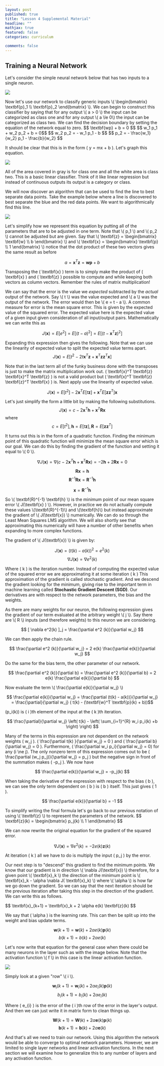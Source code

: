 ```yaml
---
layout: post
published: true
title: "Lesson 4 Supplemental Material"
headline: ""
mathjax: true
featured: false
categories: curriculum 

comments: false
---
```



<h2>Training a Neural Network</h2>

<p>
  Let's consider the simple neural network below that has two inputs to a
  single neuron.
</p>

<img class='center-image' src='/assets/img/ml/crash_course/adaline_two_input.png' />

<p>
  Now let's use our network to classify generic inputs 
  \(   \begin{bmatrix}
    \textbf{p}_1 \\
    \textbf{p}_2 
  \end{bmatrix} \). We can begin to construct this classifier by saying that
  for any output \( a > 0 \) the input can be categorized as class one and for any output \( a \le
  0\) the input can be categorized as class two. We can find the decision
  boundary by setting the equation of the network equal to zero. 
  $$ \textbf{wp} + b = 0 $$
  $$ w_1 p_1 + w_2 p_2 + b = 0$$
  $$ w_2 p_2 = - w_1 p_1 - b $$
  $$ p_2 = - \frac{w_1}{w_2} p_1 - \frac{b}{w_2} $$

  It should be clear that this is in the form \( y = mx + b \). Let's graph
  this equation.
</p>

<img class='center-image' src='/assets/img/ml/crash_course/adaline_decision.png' />

<p>
  All of the area covered in gray is for class one and all the white area is
  class two. This is a basic linear classifier. Think of it like linear
  regression but instead of continuous outputs its output is a category or
  class.
</p>

<p>
  We will now discover an algorithm that can be used to find the line to best
  separate data points. Take the example below where a line is discovered to
  best separate the blue and the red data points. We want to algorithmically
  find this line. 
</p>

<img class='center-image' src='/assets/img/ml/crash_course/linear_class.png' />

<p>
  Let's simplify how we represent this equation by putting all of the
  parameters that are to be adjusted in one term. Note that \( p_1 \) and \(
  p_2 \) cannot be adjusted but are given. Say that \( \textbf{z} =
  \begin{bmatrix}
    \textbf{w} \\
    b
  \end{bmatrix} \) and \( \textbf{x} = 
  \begin{bmatrix}
    \textbf{p} \\
    1
  \end{bmatrix} \) notice that the dot product of these two vectors gives the
  same result as before 

  $$ a = \textbf{x}^T \textbf{z} = \textbf{wp} + b $$

  Transposing the \( \textbf{x} \) term is to simply make the product of \(
  \textbf{x} \) and \( \textbf{z} \) possible to compute and while keeping both
  vectors as column vectors. Remember the rules of matrix multiplication!
</p>

<p>
  We can say that the error is the value we <i>expected</i> subtracted by the
  <i>actual</i> output of the network. Say \( t \) was the value expected and \( a \) was the
  output of the network. The error would then be \( e = t - a \). A common measure
  for error is the mean square error. This is given by the expected value of
  the squared error. The expected value here is the expected value of a given
  input given consideration of all input/output pairs. Mathematically we can
  write this as

  $$ J(\textbf{x}) = E[e^2] = E[(t-a)^2] = E[(t-\textbf{x}^T \textbf{z})^2] $$

  Expanding this expression then gives the following. Note that we can use the
  linearity of expected value to split the expected value terms apart.
  $$ J(\textbf{x}) = E[t^2 - 2 t \textbf{x}^T \textbf{z} + \textbf{x}^T \textbf{z} \textbf{z}^T \textbf{x} ] $$

  Note that in the last term all of the funky business done with the transposes is just to make
  the matrix multiplication work out. \( \textbf{x}^T \textbf{z}
  \textbf{x}^T \textbf{z} \) is not a valid product but \( \textbf{x}^T \textbf{z}
  \textbf{z}^T \textbf{x} \) is. Next apply use the linearity of expected
  value.

  $$ J(\textbf{x}) = E[t^2] - 2\textbf{x}^T E[t\textbf{z}] + \textbf{x}^T
  E[\textbf{z}\textbf{z}^T]\textbf{x} $$

  Let's just simplify the form a little bit by making the following
  substitutions.
  $$ J(\textbf{x}) = c - 2\textbf{x}^T\textbf{h} + \textbf{x}^T\textbf{Rx} $$
  where
  $$ c = E[t^2], \textbf{h} = E[t\textbf{z}], \textbf{R} = E[\textbf{z} \textbf{z}^T] $$
</p>

<p>
  It turns out this is in the form of a quadratic function. Finding the minimum
  point of this quadratic function will minimize the mean square error which is
  our goal. We can do this by finding the gradient of the function and
  setting it equal to \( 0 \).

  $$ \nabla J(\textbf{x}) = \nabla ( c - 2\textbf{x}^T\textbf{h} +
  \textbf{x}^T\textbf{Rx} ) = -2\textbf{h} + 2\textbf{Rx} = 0$$

  $$ \textbf{R} \textbf{x} = \textbf{h} $$
  $$ \textbf{R}^{-1} \textbf{R} \textbf{x} = \textbf{R}^{-1} \textbf{h} $$

  $$ \textbf{x} = \textbf{R}^{-1} \textbf{h} $$
</p>

<p>
  So \( \textbf{R}^{-1} \textbf{h} \) is the minimum point of our mean square
  error \( J(\textbf{x} ) \). However, in practice we do not actually compute
  these values \(\textbf{R}^{-1}\) and \(\textbf{h}\) but instead approximate
  the gradient of \( J(\textbf{x}) \) numerically. We can do so through the
  Least Mean Squares LMS algorithm. We will also shortly see that
  approximating this numerically will have a number of other benefits when
  expanding to more complex functions.
</p>

<p>
  The gradient of \( J(\textbf{x}) \) is given by:

  $$ J(\textbf{x}) = (t(k) - a(k))^2 = e^{2} (k) $$
  $$ \nabla J(\textbf{x}) = \nabla e^{2} (k) $$

  Where \( k \) is the iteration number. Instead of computing the expected
  value of the squared error we are approximating it at some iteration \( k \) 
  This approximation of the gradient is called stochastic gradient. And
  we descend the gradient looking for the minimum, giving rise to the important term in machine learning
  called <b>Stochastic Gradient Descent (SGD)</b>. Our derivatives are with respect to
  the network parameters, the bias and the weights. 
</p>

<p>
  As there are many weights for our neuron, the following expression gives the
  gradient of our term evaluated at the arbitrary weight \( j \). Say there are
  \( R \) inputs (and therefore weights) to this neuron we are considering.
  
  $$ [ \nabla e^2(k) ]_j = \frac{\partial e^2 (k)}{\partial w_j} $$

  We can then apply the chain rule.

  $$ \frac{\partial e^2 (k)}{\partial w_j} = 2 e(k) \frac{\partial e(k)}{\partial w_j} $$

  Do the same for the bias term, the other parameter of our network.

  $$ \frac{\partial e^2 (k)}{\partial b} = \frac{\partial e^2 (k)}{\partial b}
  = 2 e(k) \frac{\partial e(k)}{\partial b} $$
</p>  

<p>
  Now evaluate the term \( \frac{\partial e(k)}{\partial w_j} \) 

  $$ \frac{\partial e(k)}{\partial w_j} = \frac{\partial (t(k) - 
  a(k))}{\partial w_j}  = \frac{\partial}{\partial w_j} ( t(k) - (\textbf{w}^T
  \textbf{p}(k) + b))$$

  \(p_i(k)\) is \( i \)th element of the input at the \( k \)th iteration. 

  $$ \frac{\partial}{\partial w_j} \left( t(k) - \left( \sum_{i=1}^{R} w_i
  p_i(k) +b \right) \right) $$

  Many of the terms in this expression are not dependent on the network weights
  \( w_j \). \( \frac{\partial t(k) }{\partial w_j} = 0 \) and \(
  \frac{\partial b}{\partial w_j} = 0 \). Furthermore, \( \frac{\partial w_i
  p_i}{\partial w_j} = 0\) for any \(i \ne j\). The only nonzero term of this
  expression comes out to be \( \frac{\partial (w_j p_j)}{\partial w_j} = p_j \)
  but the negative sign in front of the summation makes \( -p_j \). We now have

  $$ \frac{\partial e(k)}{\partial w_j} = -p_j(k) $$

  When taking the derivative of the expression with respect to the bias \( b
  \), we can see the only term dependent on \( b \) is \( b \) itself. This
  just gives \( 1 \). 

  $$ \frac{\partial e(k)}{\partial b} = -1 $$
</p>

<p>
  To simplify writing the final formula let's go back to our previous notation
  of using \( \textbf{z} \) to represent the parameters of the network. 
  $$ 
  \textbf{z}(k) = 
  \begin{bmatrix}
    p_j(k) \\
    1
  \end{bmatrix} 
  $$

  We can now rewrite the original equation for the gradient of the squared
  error. 

  $$ \nabla J(\textbf{x}) = \nabla e^2 (k) = -2e(k)\textbf{z}(k) $$

  At iteration \( k \) all we have to do is multiply the input \( p_j \) by the
  error.
</p>

<p>
  Our next step is to "descend" this gradient to find the minimum points. We
  know that our gradient is in direction \( \nabla J(\textbf{x}) \) therefore,
  for a given point \( \textbf{x}_k \) the direction of the minimum point is \(
  \textbf{x}_k - \alpha \nabla J( \textbf{x}_k) \) where \( \alpha \) is how
  far we go down the gradient. So we can say that the next iteration should be
  the previous iteration after taking this step in the direction of the
  gradient. We can write this as follows.
</p>

<p>
  $$ \textbf{x}_{k+1} = \textbf{x}_k + 2 \alpha e(k) \textbf{z}(k) $$

  We say that \( \alpha \) is the learning rate. 
  This can then be split up into the weight and bias update terms.

  $$ \textbf{w}(k+1) = \textbf{w}(k) + 2\alpha e(k) \textbf{p}(k) $$
  $$ b(k+1) = b(k) + 2\alpha e(k) $$
</p>

<p>
  Let's now write that equation for the general case when there could be many
  neurons in the layer such as with the image below. Note that the activation
  function \( f \) in this case is the linear activation function.
</p>

<img class='center-image' src='/assets/img/ml/crash_course/neuron_layer.png' />

<p>
  Simply look at a given "row" \( i \).

  $$ \textbf{w}_{i}(k+1) = \textbf{w}_{i}(k) + 2\alpha e_{i}(k) \textbf{p}(k) $$
  $$ b_{i}(k+1) = b_{i}(k) + 2\alpha e_{i}(k) $$

  Where \( e_{i} \) is the error of the \( i \)th row of the error in the
  layer's output. And then we can just write it in matrix form to clean things
  up. 

  $$ \textbf{W}(k+1) = \textbf{W}(k) + 2\alpha \textbf{e}(k) \textbf{p}(k) $$
  $$ \textbf{b}(k+1) = \textbf{b}(k) + 2\alpha \textbf{e}(k) $$
</p>

<p>
  And that's all we need to train our network. Using this algorithm the network
  would be able to converge to optimal network parameters. However, we are limited to
  single layer networks and linear activation functions. In the next section we
  will examine how to generalize this to any number of layers and any
  activation function. 
</p>